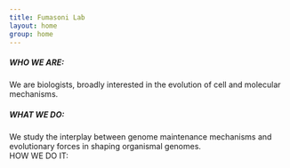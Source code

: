 ```yaml
---
title: Fumasoni Lab
layout: home
group: home
---
```

<h5>WHO WE ARE:</h5> We are biologists, broadly interested in the evolution of cell and molecular mechanisms. <br>
<h5>WHAT WE DO:</h5> We study the interplay between genome maintenance mechanisms and evolutionary forces in shaping organismal genomes.<br>
HOW WE DO IT:
